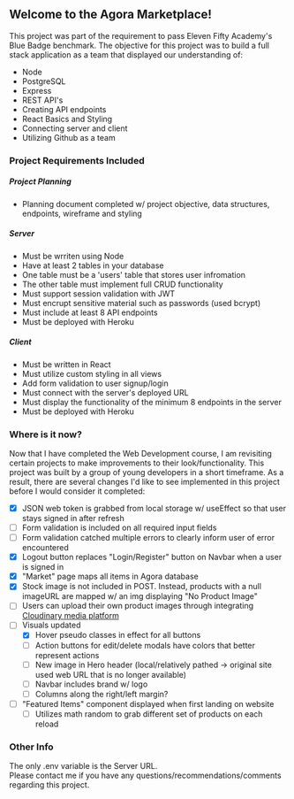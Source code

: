 ## Welcome to the Agora Marketplace!

This project was part of the requirement to pass Eleven Fifty Academy's Blue Badge benchmark.
The objective for this project was to build a full stack application as a team that displayed our understanding of:
 * Node
 * PostgreSQL
 * Express
 * REST API's
 * Creating API endpoints
 * React Basics and Styling
 * Connecting server and client
 * Utilizing Github as a team

### Project Requirements Included
##### Project Planning
* Planning document completed w/ project objective, data structures, endpoints, wireframe and styling

##### Server
* Must be wrriten using Node
* Have at least 2 tables in your database
* One table must be a 'users' table that stores user infromation
* The other table must implement full CRUD functionality
* Must support session validation with JWT
* Must encrupt sensitive material such as passwords (used bcrypt)
* Must include at least 8 API endpoints
* Must be deployed with Heroku

##### Client
* Must be written in React
* Must utilize custom styling in all views
* Add form validation to user signup/login
* Must connect with the server's deployed URL
* Must display the functionality of the minimum 8 endpoints in the server
* Must be deployed with Heroku


### Where is it now?
Now that I have completed the Web Development course, I am revisiting certain projects to make improvements to their look/functionality. This project was built by a group of young developers in a short timeframe. As a result, there are several changes I'd like to see implemented in this project before I would consider it completed:
- [x] JSON web token is grabbed from local storage w/ useEffect so that user stays signed in after refresh
- [ ] Form validation is included on all required input fields
- [ ] Form validation catched multiple errors to clearly inform user of error encountered
- [x] Logout button replaces "Login/Register" button on Navbar when a user is signed in
- [x] "Market" page maps all items in Agora database
- [x] Stock image is not included in POST. Instead, products with a null imageURL are mapped w/ an img displaying "No Product Image"
- [ ] Users can upload their own product images through integrating [Cloudinary media platform](https://cloudinary.com/)
- [ ] Visuals updated
   - [x] Hover pseudo classes in effect for all buttons
   - [ ] Action buttons for edit/delete modals have colors that better represent actions
   - [ ] New image in Hero header (local/relatively pathed -> original site used web URL that is no longer available)
   - [ ] Navbar includes brand w/ logo
   - [ ] Columns along the right/left margin?
- [ ] "Featured Items" component displayed when first landing on website
   - [ ] Utilizes math random to grab different set of products on each reload

### Other Info
The only .env variable is the Server URL.  
Please contact me if you have any questions/recommendations/comments regarding this project.